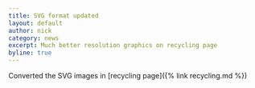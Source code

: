 ```yaml
---
title: SVG format updated
layout: default
author: nick
category: news
excerpt: Much better resolution graphics on recycling page
byline: true
---
```

<div class="row">
<div class="col-md-8" markdown="1">

Converted the SVG images in [recycling page]({% link recycling.md %})
</div></div>

